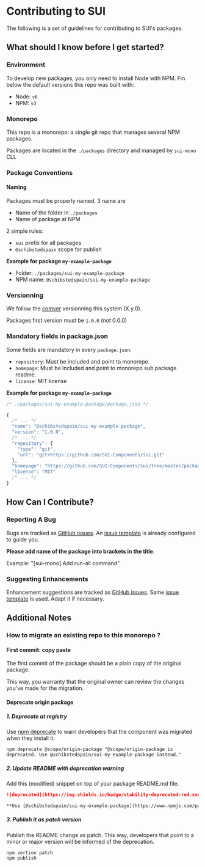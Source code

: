 # Contributing to SUI

The following is a set of guidelines for contributing to SUI's packages.

## What should I know before I get started?

### Environment

To develop new packages, you only need to install Node with NPM. Fin below the default versions this repo was built with:
* Node: `v6`
* NPM: `v3`

### Monorepo

This repo is a monorepo: a single git repo that manages several NPM packages.

Packages are located in the `./packages` directory and managed by `sui-mono` CLI.

### Package Conventions

#### Naming

Packages must be properly named. 3 name are
* Name of the folder in `./packages`
* Name of package at NPM

2 simple rules:
* `sui` prefix for all packages
* `@schibstedspain` scope for publish

**Example for package `my-example-package`**
* Folder: `./packages/sui-my-example-package`
* NPM name: `@schibstedspain/sui-my-example-package`

### Versionning

We follow the [comver](https://github.com/staltz/comver) versionning this system (X.y.0).

Packages first version must be `1.0.0` (not 0.0.0)

### Mandatory fields in package.json

Some fields are mandatory in every `package.json`:
* `repository`: Must be included and point to monorepo.
* `homepage`: Must be included and point to monorepo sub package readme.
* `license`: MIT license

**Example for package `my-example-package`**

```js
/* ./packages/sui-my-example-package/package.json */

{
  /* ... */
  "name": "@schibstedspain/sui-my-example-package",
  "version": "1.0.0",
  /* ... */
  "repository": {
    "type": "git",
    "url": "git+https://github.com/SUI-Components/sui.git"
  },
  "homepage": "https://github.com/SUI-Components/sui/tree/master/packages/my-example-package#readme",
  "license": "MIT"
  /* ... */
}
```

## How Can I Contribute?

### Reporting A Bug

Bugs are tracked as [GitHub issues](https://github.com/SUI-Components/sui/issues/). An [issue template](.github/ISSUE_TEMPLATE.md) is already configured to guide you.

**Please add name of the package into brackets in the title**.

Example: "[sui-mono] Add run-all command"

### Suggesting Enhancements

Enhancement suggestions are tracked as [GitHub issues](https://guides.github.com/features/issues/).
Same [issue template](.github/ISSUE_TEMPLATE.md) is used. Adapt it if necessary.


## Additional Notes

### How to migrate an existing repo to this monorepo ?


#### First commit: copy paste
The first commit of the package should be a plain copy of the original package.

This way, you warranty that the original owner can review the changes you've made for the migration.


#### Deprecate origin package


##### 1. Deprecate at registry

Use [npm deprecate](https://docs.npmjs.com/cli/deprecate) to warn developers that the component was migrated when they install it.

```
npm deprecate @scope/origin-package "@scope/origin-package is deprecated. Use @schibstedspain/sui-my-example-package instead."
```

##### 2. Update README with deprecation warning

Add this (modified) snippet on top of your package README.md file.
```markdown
![deprecated](https://img.shields.io/badge/stability-deprecated-red.svg) THIS PACKAGE IS **DEPRECATED!**

**Use [@schibstedspain/sui-my-example-package](https://www.npmjs.com/package/@schibstedspain/sui-my-example-package) instead.**

```


##### 3. Publish it as patch version

Publish the README change as patch. This way, developers that point to a minor or major version will be informed of the deprecation.

```
npm vertion patch
npm publish
```

